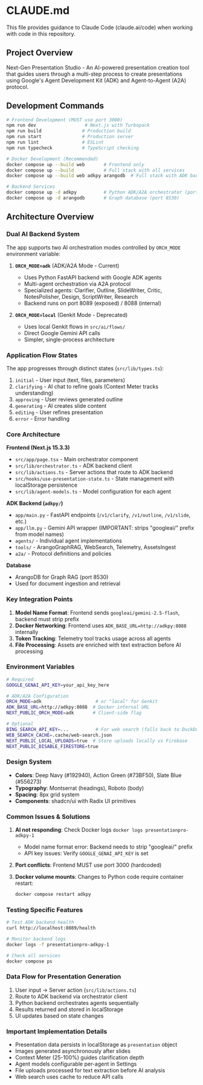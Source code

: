 # CLAUDE.md

This file provides guidance to Claude Code (claude.ai/code) when working with code in this repository.

## Project Overview

Next-Gen Presentation Studio - An AI-powered presentation creation tool that guides users through a multi-step process to create presentations using Google's Agent Development Kit (ADK) and Agent-to-Agent (A2A) protocol.

## Development Commands

```bash
# Frontend Development (MUST use port 3000)
npm run dev                  # Next.js with Turbopack
npm run build               # Production build
npm run start               # Production server
npm run lint                # ESLint
npm run typecheck           # TypeScript checking

# Docker Development (Recommended)
docker compose up --build web       # Frontend only
docker compose up --build           # Full stack with all services
docker compose up --build web adkpy arangodb  # Full stack with ADK backend

# Backend Services
docker compose up -d adkpy          # Python ADK/A2A orchestrator (port 8089)
docker compose up -d arangodb       # Graph database (port 8530)
```

## Architecture Overview

### Dual AI Backend System

The app supports two AI orchestration modes controlled by `ORCH_MODE` environment variable:

1. **`ORCH_MODE=adk`** (ADK/A2A Mode - Current)
   - Uses Python FastAPI backend with Google ADK agents
   - Multi-agent orchestration via A2A protocol
   - Specialized agents: Clarifier, Outline, SlideWriter, Critic, NotesPolisher, Design, ScriptWriter, Research
   - Backend runs on port 8089 (exposed) / 8088 (internal)

2. **`ORCH_MODE=local`** (Genkit Mode - Deprecated)
   - Uses local Genkit flows in `src/ai/flows/`
   - Direct Google Gemini API calls
   - Simpler, single-process architecture

### Application Flow States

The app progresses through distinct states (`src/lib/types.ts`):
1. `initial` - User input (text, files, parameters)
2. `clarifying` - AI chat to refine goals (Context Meter tracks understanding)
3. `approving` - User reviews generated outline
4. `generating` - AI creates slide content
5. `editing` - User refines presentation
6. `error` - Error handling

### Core Architecture

**Frontend (Next.js 15.3.3)**
- `src/app/page.tsx` - Main orchestrator component
- `src/lib/orchestrator.ts` - ADK backend client
- `src/lib/actions.ts` - Server actions that route to ADK backend
- `src/hooks/use-presentation-state.ts` - State management with localStorage persistence
- `src/lib/agent-models.ts` - Model configuration for each agent

**ADK Backend (`adkpy/`)**
- `app/main.py` - FastAPI endpoints (`/v1/clarify`, `/v1/outline`, `/v1/slide`, etc.)
- `app/llm.py` - Gemini API wrapper (IMPORTANT: strips "googleai/" prefix from model names)
- `agents/` - Individual agent implementations
- `tools/` - ArangoGraphRAG, WebSearch, Telemetry, AssetsIngest
- `a2a/` - Protocol definitions and policies

**Database**
- ArangoDB for Graph RAG (port 8530)
- Used for document ingestion and retrieval

### Key Integration Points

1. **Model Name Format**: Frontend sends `googleai/gemini-2.5-flash`, backend must strip prefix
2. **Docker Networking**: Frontend uses `ADK_BASE_URL=http://adkpy:8088` internally
3. **Token Tracking**: Telemetry tool tracks usage across all agents
4. **File Processing**: Assets are enriched with text extraction before AI processing

### Environment Variables

```bash
# Required
GOOGLE_GENAI_API_KEY=your_api_key_here

# ADK/A2A Configuration
ORCH_MODE=adk                    # or "local" for Genkit
ADK_BASE_URL=http://adkpy:8088  # Docker internal URL
NEXT_PUBLIC_ORCH_MODE=adk       # Client-side flag

# Optional
BING_SEARCH_API_KEY=...          # For web search (falls back to DuckDuckGo)
WEB_SEARCH_CACHE=.cache/web-search.json
NEXT_PUBLIC_LOCAL_UPLOADS=true  # Store uploads locally vs Firebase
NEXT_PUBLIC_DISABLE_FIRESTORE=true
```

### Design System

- **Colors**: Deep Navy (#192940), Action Green (#73BF50), Slate Blue (#556273)
- **Typography**: Montserrat (headings), Roboto (body)
- **Spacing**: 8px grid system
- **Components**: shadcn/ui with Radix UI primitives

### Common Issues & Solutions

1. **AI not responding**: Check Docker logs `docker logs presentationpro-adkpy-1`
   - Model name format error: Backend needs to strip "googleai/" prefix
   - API key issues: Verify `GOOGLE_GENAI_API_KEY` is set

2. **Port conflicts**: Frontend MUST use port 3000 (hardcoded)

3. **Docker volume mounts**: Changes to Python code require container restart:
   ```bash
   docker compose restart adkpy
   ```

### Testing Specific Features

```bash
# Test ADK backend health
curl http://localhost:8089/health

# Monitor backend logs
docker logs -f presentationpro-adkpy-1

# Check all services
docker compose ps
```

### Data Flow for Presentation Generation

1. User input → Server action (`src/lib/actions.ts`)
2. Route to ADK backend via orchestrator client
3. Python backend orchestrates agents sequentially
4. Results returned and stored in localStorage
5. UI updates based on state changes

### Important Implementation Details

- Presentation data persists in localStorage as `presentation` object
- Images generated asynchronously after slides
- Context Meter (25-100%) guides clarification depth
- Agent models configurable per-agent in Settings
- File uploads processed for text extraction before AI analysis
- Web search uses cache to reduce API calls